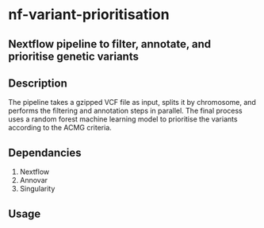 # nf-variant-prioritisation

## Nextflow pipeline to filter, annotate, and prioritise genetic variants

## Description
The pipeline takes a gzipped VCF file as input, splits it by chromosome, and performs the filtering and annotation steps in parallel. The final process uses a random forest machine learning model to prioritise the variants according to the ACMG criteria.

## Dependancies
1. Nextflow
2. Annovar
3. Singularity

## Usage
